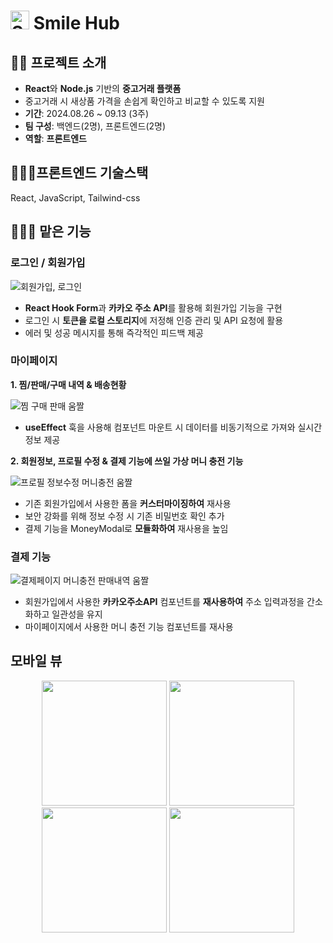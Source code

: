 # <img src="https://github.com/user-attachments/assets/d32dab93-440f-413f-b380-d70518a612ca" alt="Smile Hub" width="30"/> Smile Hub
## 👋🏻 프로젝트 소개
- **React**와 **Node.js** 기반의 **중고거래 플랫폼** <br>
- 중고거래 시 새상품 가격을 손쉽게 확인하고 비교할 수 있도록 지원 <br>
- **기간**: 2024.08.26 ~ 09.13 (3주) <br>
- **팀 구성**: 백엔드(2명), 프론트엔드(2명) <br>
- **역할**: **프론트엔드**

## 👩🏻‍🔧프론트엔드 기술스택
React, JavaScript, Tailwind-css

## 👩🏻‍💻 맡은 기능

### 로그인 / 회원가입

![회원가입, 로그인](https://github.com/user-attachments/assets/2ec4bf1d-d4d4-4c07-bef3-b8dc334ca1cc)
- **React Hook Form**과 **카카오 주소 API**를 활용해 회원가입 기능을 구현
- 로그인 시 **토큰을 로컬 스토리지**에 저정해 인증 관리 및 API 요청에 활용
- 에러 및 성공 메시지를 통해 즉각적인 피드백 제공

### 마이페이지
**1. 찜/판매/구매 내역 & 배송현황**

![찜 구매 판매 움짤](https://github.com/user-attachments/assets/dcfc6848-47d7-44f8-92d2-1658f81e60bc)

- **useEffect** 훅을 사용해 컴포넌트 마운트 시 데이터를 비동기적으로 가져와 실시간 정보 제공

**2. 회원정보, 프로필 수정 & 결제 기능에 쓰일 가상 머니 충전 기능** 

![프로필 정보수정 머니충전 움짤](https://github.com/user-attachments/assets/b5cd6316-287a-48c7-a679-e2c98c8bde5e)

- 기존 회원가입에서 사용한 폼을 **커스터마이징하여** 재사용
- 보안 강화를 위해 정보 수정 시 기존 비밀번호 확인 추가
- 결제 기능을 MoneyModal로 **모듈화하여** 재사용을 높임

### 결제 기능

![결제페이지 머니충전 판매내역 움짤](https://github.com/user-attachments/assets/f4f90950-937e-4280-8fdf-24020e8a03f4)
- 회원가입에서 사용한 **카카오주소API** 컴포넌트를 **재사용하여** 주소 입력과정을 간소화하고 일관성을 유지
- 마이페이지에서 사용한 머니 충전 기능 컴포넌트를 재사용


## 모바일 뷰
<div align="center">
  <img src="https://github.com/user-attachments/assets/b5128eaa-df07-4741-ae4b-3be13671fc3b" width="200" heigth="400"/>
  <img src="https://github.com/user-attachments/assets/6ee53f61-000f-4f95-a855-2f5d5e908a8b" width="200" heigth="400"/>
  <img src="https://github.com/user-attachments/assets/44db6744-e38b-4665-a913-72553150bc31" width="200" heigth="350"/>
  <img src="https://github.com/user-attachments/assets/710203d1-a450-4644-8ba9-f08e900fdb5d" width="200" heigth="500"/>
</div>

